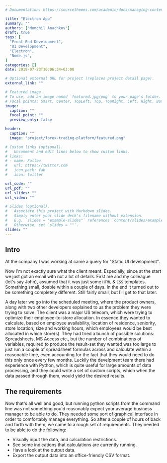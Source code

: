 ```yaml
---
# Documentation: https://sourcethemes.com/academic/docs/managing-content/

title: "Electron App"
summary: ""
authors: ["Momchil Anachkov"]
draft: true
tags: [
  "Front-End Development",
  "UI Development",
  "Electron",
  "Node.js",
]
categories: []
date: 2019-07-23T10:06:34+03:00

# Optional external URL for project (replaces project detail page).
external_link: ""

# Featured image
# To use, add an image named `featured.jpg/png` to your page's folder.
# Focal points: Smart, Center, TopLeft, Top, TopRight, Left, Right, BottomLeft, Bottom, BottomRight.
image:
  caption: ""
  focal_point: ""
  preview_only: false

header:
  caption: ""
  image: "project/forex-trading-platform/featured.png"

# Custom links (optional).
#   Uncomment and edit lines below to show custom links.
# links:
# - name: Follow
#   url: https://twitter.com
#   icon_pack: fab
#   icon: twitter

url_code: ""
url_pdf: ""
url_slides: ""
url_video: ""

# Slides (optional).
#   Associate this project with Markdown slides.
#   Simply enter your slide deck's filename without extension.
#   E.g. `slides = "example-slides"` references `content/slides/example-slides.md`.
#   Otherwise, set `slides = ""`.
slides: ""
---
```


## Intro

At the company I was working at came a query for "Static UI development".

Now I'm not exactly sure what the client meant. Especially, since at the start we just got an email with not a lot of details. First me and my colleague (let's say John), assumed that it was just some `HTML` & `CSS` templates. Something small, doable within a couple of days. In the end it turned out to be something completely different. Still fairly small, but I'll get to that later.

A day later we go into the scheduled meeting, where the product owners, along with two other developers explained to us the problem they were trying to solve. The client was a major US telecom, which were trying to optimize their employee-to-store allocation. In essence they wanted to calculate, based on employee availability, location of residence, seniority, store location, size and working hours, which employees would be best allocated in which store(s). They had tried a bunch of possible solutions: Spreadsheets, MS Access etc., but the number of combinations of variables, required to produce the result-set they wanted was too large to just run a couple of spreadsheet formulas across and calculate within a reasonable time, even accounting for the fact that they would need to do this only once every few months. Luckily the develpment team there had experience with Python, which is quite useful for large amounts of data processing, and they could write a set of custom scripts, which when the data passed through them, would yield the desired results.

## The requirements

Now that's all well and good, but running python scripts from the command line was not something you'd reasonably expect your average business manager to be able to do. They needed some sort of graphical interface in order to comfortably manage everything. So after a couple of hours of back and forth with them, we came to a rough set of requirements. They needed to be able to do the following:

* Visually input the data, and calculation restrictions.
* See some indications that calculations are currently running.
* Have a look at the output data.
* Export the output data into an office-friendly CSV format.
